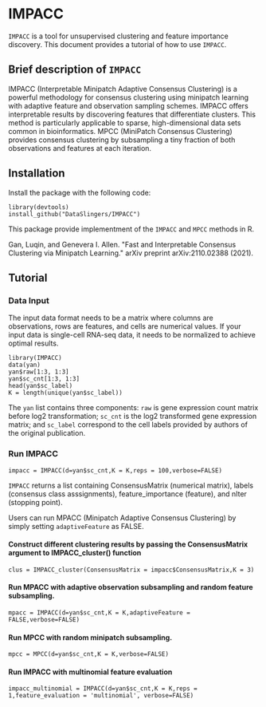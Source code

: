 # IMPACC

`IMPACC` is a tool for unsupervised clustering and feature importance discovery. This document provides a tutorial of how to use `IMPACC`.

## Brief description of `IMPACC`
IMPACC (Interpretable Minipatch Adaptive Consensus Clustering) is a powerful methodology for consensus clustering using minipatch learning with adaptive feature and observation sampling schemes. IMPACC offers interpretable results by discovering features that differentiate clusters. This method is particularly applicable to sparse, high-dimensional data sets common in bioinformatics. MPCC (MiniPatch Consensus Clustering) provides consensus clustering by subsampling a tiny fraction of both observations and features at each iteration.

## Installation 
Install the package with the following code:
```{r}
library(devtools)
install_github("DataSlingers/IMPACC")
```

This package provide implementment of the `IMPACC` and  `MPCC` methods in R.

Gan, Luqin, and Genevera I. Allen. "Fast and Interpretable Consensus Clustering via Minipatch Learning." arXiv preprint arXiv:2110.02388 (2021).



## Tutorial 

###  Data Input
The input data format needs to be a matrix where columns are observations, rows are features, and cells are numerical values. If your input data is single-cell RNA-seq data, it needs to be normalized to achieve optimal results. 
```{r, message=FALSE, warning=FALSE}
library(IMPACC)
data(yan)
yan$raw[1:3, 1:3]
yan$sc_cnt[1:3, 1:3]
head(yan$sc_label)
K = length(unique(yan$sc_label))
```
The `yan` list contains three components: `raw` is gene expression count matrix before log2 transformation; `sc_cnt` is the log2 transformed gene expression matrix; and `sc_label` correspond to the cell labels provided by authors of the original publication. 

### Run IMPACC
```{r}
impacc = IMPACC(d=yan$sc_cnt,K = K,reps = 100,verbose=FALSE)
```

`IMPACC` returns a list containing ConsensusMatrix (numerical matrix),  labels (consensus class asssignments), feature_importance (feature), and nIter (stopping point).

Users can run MPACC (Minipatch Adaptive Consensus Clustering) by simply setting `adaptiveFeature` as FALSE. 

####  Construct different clustering results by passing the ConsensusMatrix argument to IMPACC_cluster() function 
```{r}
clus = IMPACC_cluster(ConsensusMatrix = impacc$ConsensusMatrix,K = 3)
```

####  Run MPACC with adaptive observation subsampling and random feature subsampling. 
```{r}
mpacc = IMPACC(d=yan$sc_cnt,K = K,adaptiveFeature = FALSE,verbose=FALSE)
```


####  Run MPCC with random minipatch subsampling. 
```{r}
mpcc = MPCC(d=yan$sc_cnt,K = K,verbose=FALSE)
```

####  Run IMPACC with multinomial feature evaluation
```{r}
impacc_multinomial = IMPACC(d=yan$sc_cnt,K = K,reps = 1,feature_evaluation = 'multinomial', verbose=FALSE)
```
